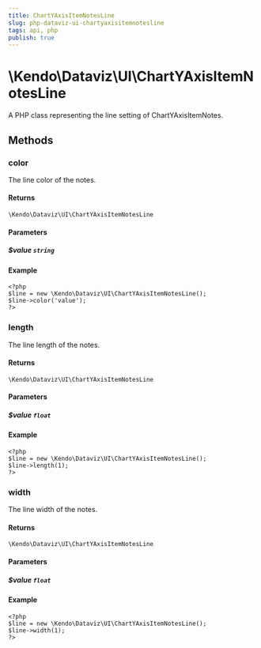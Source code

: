 ```yaml
---
title: ChartYAxisItemNotesLine
slug: php-dataviz-ui-chartyaxisitemnotesline
tags: api, php
publish: true
---
```


# \Kendo\Dataviz\UI\ChartYAxisItemNotesLine

A PHP class representing the line setting of ChartYAxisItemNotes.


## Methods

### color
The line color of the notes.

#### Returns
`\Kendo\Dataviz\UI\ChartYAxisItemNotesLine`

#### Parameters

##### $value `string`



#### Example 
    <?php
    $line = new \Kendo\Dataviz\UI\ChartYAxisItemNotesLine();
    $line->color('value');
    ?>

### length
The line length of the notes.

#### Returns
`\Kendo\Dataviz\UI\ChartYAxisItemNotesLine`

#### Parameters

##### $value `float`



#### Example 
    <?php
    $line = new \Kendo\Dataviz\UI\ChartYAxisItemNotesLine();
    $line->length(1);
    ?>

### width
The line width of the notes.

#### Returns
`\Kendo\Dataviz\UI\ChartYAxisItemNotesLine`

#### Parameters

##### $value `float`



#### Example 
    <?php
    $line = new \Kendo\Dataviz\UI\ChartYAxisItemNotesLine();
    $line->width(1);
    ?>

